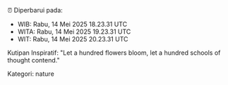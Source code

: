 ⏰ Diperbarui pada:
- WIB: Rabu, 14 Mei 2025 18.23.31 UTC
- WITA: Rabu, 14 Mei 2025 19.23.31 UTC
- WIT: Rabu, 14 Mei 2025 20.23.31 UTC

Kutipan Inspiratif:
"Let a hundred flowers bloom, let a hundred schools of thought contend."


Kategori: nature

